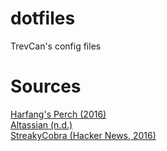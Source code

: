 # dotfiles
TrevCan's config files





# Sources
   [Harfang's Perch (2016)](https://harfangk.github.io/2016/09/18/manage-dotfiles-with-a-git-bare-repository.html)\
   [Altassian (n.d.)](https://www.atlassian.com/git/tutorials/dotfiles)\
   [StreakyCobra (Hacker News, 2016)](https://news.ycombinator.com/item?id=11071754)
